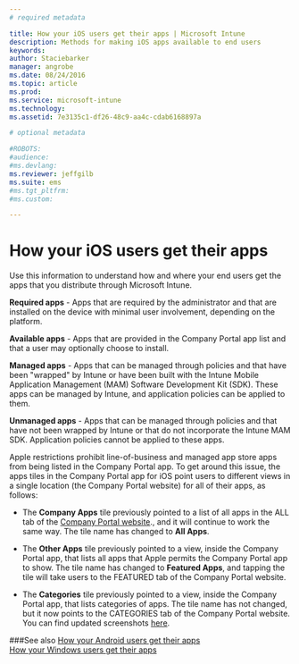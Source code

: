 ```yaml
---
# required metadata

title: How your iOS users get their apps | Microsoft Intune
description: Methods for making iOS apps available to end users
keywords:
author: Staciebarker
manager: angrobe
ms.date: 08/24/2016
ms.topic: article
ms.prod:
ms.service: microsoft-intune
ms.technology:
ms.assetid: 7e3135c1-df26-48c9-aa4c-cdab6168897a

# optional metadata

#ROBOTS:
#audience:
#ms.devlang:
ms.reviewer: jeffgilb
ms.suite: ems
#ms.tgt_pltfrm:
#ms.custom:

---
```



# How your iOS users get their apps

Use this information to understand how and where your end users get the apps that you distribute through Microsoft Intune.

**Required apps** - Apps that are required by the administrator and that are installed on the device with minimal user involvement, depending on the platform.

**Available apps** - Apps that are provided in the Company Portal app list and that a user may optionally choose to install.

**Managed apps** - Apps that can be managed through policies and that have been "wrapped" by Intune or have been built with the Intune Mobile Application Management (MAM) Software Development Kit (SDK). These apps can be managed by Intune, and application policies can be applied to them.

**Unmanaged apps** - Apps that can be managed through policies and that have not been wrapped by Intune or that do not incorporate the Intune MAM SDK. Application policies cannot be applied to these apps.

Apple restrictions prohibit line-of-business and managed app store apps from being listed in the Company Portal app. To get around this issue, the apps tiles in the Company Portal app for iOS point users to different views in a single location (the Company Portal website) for all of their apps, as follows:

- The **Company Apps** tile previously pointed to a list of all apps in the ALL tab of the [Company Portal website](http://portal.manage.microsoft.com)., and it will continue to work the same way. The tile name has changed to **All Apps**.

- The **Other Apps** tile previously pointed to a view, inside the Company Portal app, that lists all apps that Apple permits the Company Portal app to show. The tile name has changed to **Featured Apps**, and tapping the tile will take users to the FEATURED tab of the Company Portal website.

-  The **Categories** tile previously pointed to a view, inside the Company Portal app, that lists categories of apps. The tile name has not changed, but it now points to the CATEGORIES tab of the Company Portal website.
You can find updated screenshots [here](https://gallery.technet.microsoft.com/Improvements-in-how-iOS-d1104186).



###See also
[How your Android users get their apps](how-your-android-users-get-their-apps.md)</br>
[How your Windows users get their apps](how-your-windows-users-get-their-apps.md)
